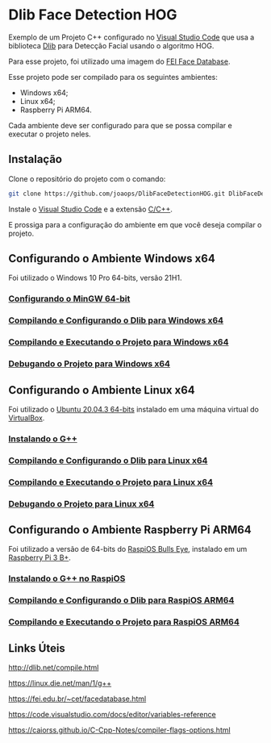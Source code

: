 # Dlib Face Detection HOG

Exemplo de um Projeto C++ configurado no [Visual Studio Code](https://code.visualstudio.com/) que usa a biblioteca [Dlib](http://dlib.net/) para Detecção Facial usando o algoritmo HOG.

Para esse projeto, foi utilizado uma imagem do [FEI Face Database](https://fei.edu.br/~cet/facedatabase.html).

Esse projeto pode ser compilado para os seguintes ambientes:

- Windows x64;
- Linux x64;
- Raspberry Pi ARM64.

Cada ambiente deve ser configurado para que se possa compilar e executar o projeto neles.

## Instalação

Clone o repositório do projeto com o comando:
```bash
git clone https://github.com/joaops/DlibFaceDetectionHOG.git DlibFaceDetectionHOG
```

Instale o [Visual Studio Code](https://code.visualstudio.com/) e a extensão [C/C++](https://marketplace.visualstudio.com/items?itemName=ms-vscode.cpptools).

E prossiga para a configuração do ambiente em que você deseja compilar o projeto.

## Configurando o Ambiente Windows x64

Foi utilizado o Windows 10 Pro 64-bits, versão 21H1.

### [Configurando o MinGW 64-bit](docs/configurando-o-mingw-64-bit.md)

### [Compilando e Configurando o Dlib para Windows x64](docs/compilando-e-configurando-o-dlib-para-windows-x64.md)

### [Compilando e Executando o Projeto para Windows x64](docs/compilando-e-executando-o-projeto-para-windows-x64.md)

### [Debugando o Projeto para Windows x64](docs/debugando-o-projeto-para-windows-x64.md)

## Configurando o Ambiente Linux x64

Foi utilizado o [Ubuntu 20.04.3 64-bits](https://www.ubuntu.com/) instalado em uma máquina virtual do [VirtualBox](https://www.virtualbox.org/).

### [Instalando o G++](docs/instalando-o-gpp.md)

### [Compilando e Configurando o Dlib para Linux x64](docs/compilando-e-configurando-o-dlib-para-linux-x64.md)

### [Compilando e Executando o Projeto para Linux x64](docs/compilando-e-executando-o-projeto-para-linux-x64.md)

### [Debugando o Projeto para Linux x64](docs/debugando-o-projeto-para-linux-x64.md)

## Configurando o Ambiente Raspberry Pi ARM64

Foi utilizado a versão de 64-bits do [RaspiOS Bulls Eye](https://downloads.raspberrypi.org/raspios_arm64/images/raspios_arm64-2021-11-08/), instalado em um [Raspberry Pi 3 B+](https://www.raspberrypi.com/products/raspberry-pi-3-model-b-plus/).

### [Instalando o G++ no RaspiOS](docs/instalando-o-gpp-no-raspios.md)

### [Compilando e Configurando o Dlib para RaspiOS ARM64](docs/compilando-e-configurando-o-dlib-para-raspios-arm64.md)

### [Compilando e Executando o Projeto para RaspiOS ARM64](docs/compilando-e-executando-o-projeto-para-raspios-arm64.md)

## Links Úteis

http://dlib.net/compile.html

https://linux.die.net/man/1/g++

https://fei.edu.br/~cet/facedatabase.html

https://code.visualstudio.com/docs/editor/variables-reference

https://caiorss.github.io/C-Cpp-Notes/compiler-flags-options.html